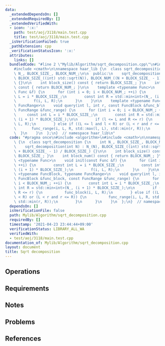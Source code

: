 ```yaml
---
data:
  _extendedDependsOn: []
  _extendedRequiredBy: []
  _extendedVerifiedWith:
  - icon: ':x:'
    path: test/aoj/3118/main.test.cpp
    title: test/aoj/3118/main.test.cpp
  _isVerificationFailed: true
  _pathExtension: cpp
  _verificationStatusIcon: ':x:'
  attributes:
    links: []
  bundledCode: "#line 2 \"Mylib/Algorithm/sqrt_decomposition.cpp\"\n#include <algorithm>\n\
    #include <cmath>\n\nnamespace haar_lib {\n  class sqrt_decomposition {\n    int\
    \ N_, BLOCK_SIZE_, BLOCK_NUM_;\n\n  public:\n    sqrt_decomposition(int N) : N_(N),\
    \ BLOCK_SIZE_((int) std::sqrt(N)), BLOCK_NUM_((N + BLOCK_SIZE_ - 1) / BLOCK_SIZE_)\
    \ {}\n\n    int block_size() const { return BLOCK_SIZE_; }\n    int block_num()\
    \ const { return BLOCK_NUM_; }\n\n    template <typename Func>\n    void init(const\
    \ Func &f) {\n      for (int i = 0; i < BLOCK_NUM_; ++i) {\n        const int\
    \ L = i * BLOCK_SIZE_;\n        const int R = std::min<int>(N_, (i + 1) * BLOCK_SIZE_);\n\
    \        f(i, L, R);\n      }\n    }\n\n    template <typename FuncBlock, typename\
    \ FuncRange>\n    void query(int l, int r, const FuncBlock &func_block, const\
    \ FuncRange &func_range) {\n      for (int i = 0; i < BLOCK_NUM_; ++i) {\n   \
    \     const int L = i * BLOCK_SIZE_;\n        const int R = std::min<int>(N_,\
    \ (i + 1) * BLOCK_SIZE_);\n\n        if (l <= L and R <= r) {\n          func_block(i,\
    \ L, R);\n        } else if ((L <= l and l < R) or (L < r and r <= R)) {\n   \
    \       func_range(i, L, R, std::max(l, L), std::min(r, R));\n        }\n    \
    \  }\n    }\n  };\n}  // namespace haar_lib\n"
  code: "#pragma once\n#include <algorithm>\n#include <cmath>\n\nnamespace haar_lib\
    \ {\n  class sqrt_decomposition {\n    int N_, BLOCK_SIZE_, BLOCK_NUM_;\n\n  public:\n\
    \    sqrt_decomposition(int N) : N_(N), BLOCK_SIZE_((int) std::sqrt(N)), BLOCK_NUM_((N\
    \ + BLOCK_SIZE_ - 1) / BLOCK_SIZE_) {}\n\n    int block_size() const { return\
    \ BLOCK_SIZE_; }\n    int block_num() const { return BLOCK_NUM_; }\n\n    template\
    \ <typename Func>\n    void init(const Func &f) {\n      for (int i = 0; i < BLOCK_NUM_;\
    \ ++i) {\n        const int L = i * BLOCK_SIZE_;\n        const int R = std::min<int>(N_,\
    \ (i + 1) * BLOCK_SIZE_);\n        f(i, L, R);\n      }\n    }\n\n    template\
    \ <typename FuncBlock, typename FuncRange>\n    void query(int l, int r, const\
    \ FuncBlock &func_block, const FuncRange &func_range) {\n      for (int i = 0;\
    \ i < BLOCK_NUM_; ++i) {\n        const int L = i * BLOCK_SIZE_;\n        const\
    \ int R = std::min<int>(N_, (i + 1) * BLOCK_SIZE_);\n\n        if (l <= L and\
    \ R <= r) {\n          func_block(i, L, R);\n        } else if ((L <= l and l\
    \ < R) or (L < r and r <= R)) {\n          func_range(i, L, R, std::max(l, L),\
    \ std::min(r, R));\n        }\n      }\n    }\n  };\n}  // namespace haar_lib\n"
  dependsOn: []
  isVerificationFile: false
  path: Mylib/Algorithm/sqrt_decomposition.cpp
  requiredBy: []
  timestamp: '2021-04-23 23:44:44+09:00'
  verificationStatus: LIBRARY_ALL_WA
  verifiedWith:
  - test/aoj/3118/main.test.cpp
documentation_of: Mylib/Algorithm/sqrt_decomposition.cpp
layout: document
title: Sqrt decomposition
---
```


## Operations

## Requirements

## Notes

## Problems

## References
